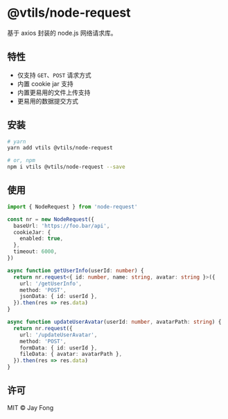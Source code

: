 # @vtils/node-request

基于 axios 封装的 node.js 网络请求库。

## 特性

- 仅支持 `GET`、`POST` 请求方式
- 内置 cookie jar 支持
- 内置更易用的文件上传支持
- 更易用的数据提交方式

## 安装

```bash
# yarn
yarn add vtils @vtils/node-request

# or, npm
npm i vtils @vtils/node-request --save
```

## 使用

```ts
import { NodeRequest } from 'node-request'

const nr = new NodeRequest({
  baseUrl: 'https://foo.bar/api',
  cookieJar: {
    enabled: true,
  },
  timeout: 6000,
})

async function getUserInfo(userId: number) {
  return nr.request<{ id: number, name: string, avatar: string }>({
    url: '/getUserInfo',
    method: 'POST',
    jsonData: { id: userId },
  }).then(res => res.data)
}

async function updateUserAvatar(userId: number, avatarPath: string) {
  return nr.request({
    url: '/updateUserAvatar',
    method: 'POST',
    formData: { id: userId },
    fileData: { avatar: avatarPath },
  }).then(res => res.data)
}
```

## 许可

MIT ©️ Jay Fong
